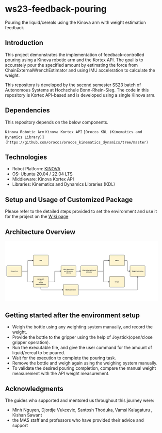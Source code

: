 # ws23-feedback-pouring
Pouring the liquid/cereals using the Kinova arm with weight estimation feedback


## Introduction

This project demonstrates the implementation of feedback-controlled pouring using a Kinova robotic arm and the Kortex API. 
The goal is to accurately pour the specified amount by estimating the force from ChainExternalWrenchEstimator and using IMU acceleration to calculate the weight. 

This repository is developed by the second semester SS23 batch of Autonomous Systems at Hochschule Bonn-Rhein-Sieg. The code in this repository is Kortex API-based and is developed using a single Kinova arm.

## Dependencies

This repository depends on the below components. 

`Kinova Robotic Arm`
`Kinova Kortex API`
`[Orocos KDL (Kinematics and Dynamics Library)](https://github.com/orocos/orocos_kinematics_dynamics/tree/master)`

## Technologies
- Robot Platform: [KINOVA](https://www.kinovarobotics.com/resources)
- OS: Ubuntu 20.04 / 22.04 LTS
- Middleware: Kinova Kortex API
- Libraries: Kinematics and Dynamics Libraries (KDL)

## Setup and Usage of Customized Package
Please refer to the detailed steps provided to set the environment and use it for the project on the [Wiki page](https://github.com/HBRS-SDP/ws23-feedback-pouring/wiki)

## Architecture Overview
![Architecture Workflow](docs/SDP%20-%20Architecture%20Workflow-2.jpg)

## Getting started after the environment setup

- Weigh the bottle using any weighting system manually, and record the weight. 
- Provide the bottle to the gripper using the help of Joystick(open/close gripper operation).
- Run the executable file, and give the user command for the amount of liquid/cereal to be poured.
- Wait for the execution to complete the pouring task.
- Remove the bottle and weigh again using the weighing system manually.
- To validate the desired pouring completion, compare the manual weight measurement with the API weight measurement. 



## Acknowledgments

The guides who supported and mentored us throughout this journey were: 
* Minh Nguyen, Djordje Vukcevic, Santosh Thoduka, Vamsi Kalagaturu , Kishan Sawant 
* the MAS staff and professors who have provided their advice and support
